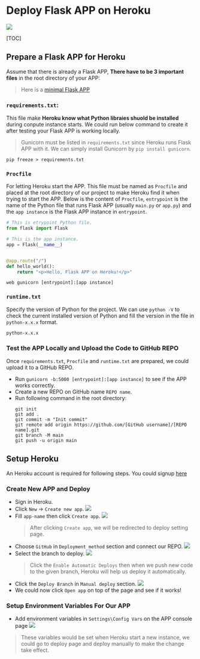 # Deploy Flask APP on Heroku

![](https://i.imgur.com/A2NUkdZ.png)

[TOC]

## Prepare a Flask APP for Heroku
Assume that there is already a Flask APP, **There have to be 3 important files** in the root directory of your APP:
> Here is a [minimal Flask APP](https://github.com/yirueilu-b/flask-minimal-app)

### `requirements.txt`:
This file make **Heroku know what Python libraies shuold be installed** during conpute instance starts. We could run below command to create it after testing your Flask APP is working locally.
> Gunicorn must be listed in `requirements.txt` since Heroku runs Flask APP with it. We can simply install Gunicorn by `pip install gunicorn`.
```
pip freeze > requirements.txt
```
### `Procfile`
For letting Heroku start the APP. This file must be named as `Procfile` and placed at the root directory of our project to make Heroku find it when trying to start the APP. Below is the content of `Procfile`, `entrypoint` is the name of the Python file that runs Flask APP (usually `main.py` or `app.py`) and the `app instance` is the Flask APP instance in `entrypoint`.
```python
# This is etrypoint Python file.
from flask import Flask

# This is the app instance.
app = Flask(__name__)


@app.route("/")
def hello_world():
    return "<p>Hello, Flask APP on Heroku!</p>"
```

```
web gunicorn [entrypoint]:[app instance]
```
### `runtime.txt`
Specify the version of Python for the project. We can use `python -V` to check the current installed version of Python and fill the version in the file in `python-x.x.x` format.
```
python-x.x.x
```

### Test the APP Locally and Upload the Code to GitHub REPO

Once `requirements.txt`, `Procfile` and `runtime.txt` are prepared, we could
upload it to a GitHub REPO.

- Run `gunicorn -b:5000 [entrypoint]:[app instance]` to see if the APP works correctly.
- Create a new REPO on GitHub name `REPO name`.
- Run following command in the root directory:
    ```
    git init
    git add .
    git commit -m "Init commit"
    git remote add origin https://github.com/[GitHub username]/[REPO name].git
    git branch -M main
    git push -u origin main
    ```

## Setup Heroku
An Heroku account is required for following steps. You could signup [here](https://signup.heroku.com/login)

### Create New APP and Deploy
- Sign in Heroku.
- Click `New` $\rightarrow$ `Create new app`.
    ![](https://i.imgur.com/RvQi7oN.png)
- Fill `app-name` then click `Create app`.
    ![](https://i.imgur.com/84mO901.png)
    > After clicking `Create app`, we will be redirected to deploy setting page.
- Choose `GitHub` in `Deployment method` section and connect our REPO.
    ![](https://i.imgur.com/klfaItT.png)
- Select the branch to deploy.
    ![](https://i.imgur.com/W8haNHe.png)
    > Click the `Enable Automatic Deploys` then when we push new code to the given branch, Heroku will help us deploy it automatically.
- Click the `Deploy Branch` in `Manual deploy` section.
    ![](https://i.imgur.com/8Q1stMf.png)
- We could now click `Open app` on top of the page and see if it works!

### Setup Environment Variables For Our APP
- Add environment variables in `Settings\Config Vars` on the APP console page
    ![](https://i.imgur.com/dUmxFnq.png)
> These variables would be set when Heroku start a new instance, we could go to deploy page and deploy manually to make the change take effect.
